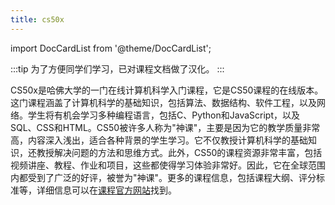 ```yaml
---
title: cs50x
---
```


import DocCardList from '@theme/DocCardList';

:::tip
为了方便同学们学习，已对课程文档做了汉化。
:::

CS50x是哈佛大学的一门在线计算机科学入门课程，它是CS50课程的在线版本。这门课程涵盖了计算机科学的基础知识，包括算法、数据结构、软件工程，以及网络。学生将有机会学习多种编程语言，包括C、Python和JavaScript，以及SQL、CSS和HTML。CS50被许多人称为"神课"，主要是因为它的教学质量非常高，内容深入浅出，适合各种背景的学生学习。它不仅教授计算机科学的基础知识，还教授解决问题的方法和思维方式。此外，CS50的课程资源非常丰富，包括视频讲座、教程、作业和项目，这些都使得学习体验非常好。因此，它在全球范围内都受到了广泛的好评，被誉为"神课"。更多的课程信息，包括课程大纲、评分标准等，详细信息可以在[课程官方网站](https://cs50.harvard.edu)找到。


<DocCardList />